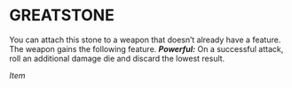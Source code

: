 ﻿# GREATSTONE

You can attach this stone to a weapon that doesn’t already have a feature. The weapon gains the following feature. ***Powerful:*** On a successful attack, roll an additional damage die and discard the lowest result.

*Item*
